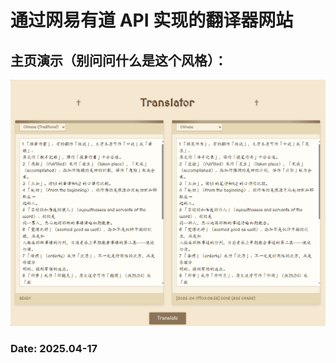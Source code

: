 # 通过网易有道 API 实现的翻译器网站

## 主页演示（别问问什么是这个风格）：
![Front Page](./project-presentation/翻译主页演示.png)

### Date: 2025.04-17